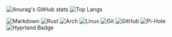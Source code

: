 ![Anurag's GitHub stats](https://github-readme-stats.vercel.app/api?username=shadowbee27&show_icons=true&theme=radical)
![Top Langs](https://github-readme-stats.vercel.app/api/top-langs/?username=shadowbee27&layout=compact&theme=radical)

![Markdown](https://img.shields.io/badge/markdown-%23000000.svg?style=for-the-badge&logo=markdown&logoColor=white) ![Rust](https://img.shields.io/badge/rust-%23000000.svg?style=for-the-badge&logo=rust&logoColor=white) ![Arch](https://img.shields.io/badge/Arch%20Linux-1793D1?logo=arch-linux&logoColor=fff&style=for-the-badge) ![Linux](https://img.shields.io/badge/Linux-FCC624?style=for-the-badge&logo=linux&logoColor=black) ![Git](https://img.shields.io/badge/git-%23F05033.svg?style=for-the-badge&logo=git&logoColor=white) ![GitHub](https://img.shields.io/badge/github-%23121011.svg?style=for-the-badge&logo=github&logoColor=white) ![Pi-Hole](https://img.shields.io/badge/pihole-%2396060C.svg?style=for-the-badge&logo=pi-hole&logoColor=white) ![Hyprland Badge](https://img.shields.io/badge/Hyprland-58E1FF?logo=hyprland&logoColor=000&style=flat-square)
